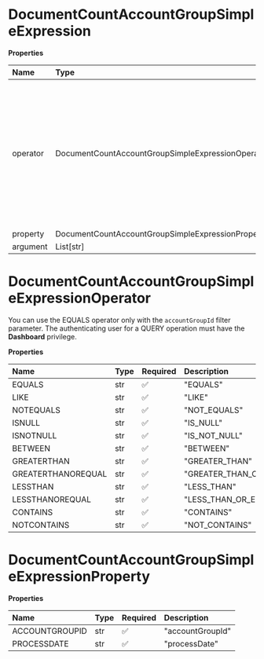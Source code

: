 # DocumentCountAccountGroupSimpleExpression

**Properties**

| Name     | Type                                              | Required | Description                                                                                                                                                           |
| :------- | :------------------------------------------------ | :------- | :-------------------------------------------------------------------------------------------------------------------------------------------------------------------- |
| operator | DocumentCountAccountGroupSimpleExpressionOperator | ✅       | You can use the EQUALS operator only with the `accountGroupId` filter parameter. The authenticating user for a QUERY operation must have the **Dashboard** privilege. |
| property | DocumentCountAccountGroupSimpleExpressionProperty | ✅       |                                                                                                                                                                       |
| argument | List[str]                                         | ❌       |                                                                                                                                                                       |

# DocumentCountAccountGroupSimpleExpressionOperator

You can use the EQUALS operator only with the `accountGroupId` filter parameter. The authenticating user for a QUERY operation must have the **Dashboard** privilege.

**Properties**

| Name               | Type | Required | Description             |
| :----------------- | :--- | :------- | :---------------------- |
| EQUALS             | str  | ✅       | "EQUALS"                |
| LIKE               | str  | ✅       | "LIKE"                  |
| NOTEQUALS          | str  | ✅       | "NOT_EQUALS"            |
| ISNULL             | str  | ✅       | "IS_NULL"               |
| ISNOTNULL          | str  | ✅       | "IS_NOT_NULL"           |
| BETWEEN            | str  | ✅       | "BETWEEN"               |
| GREATERTHAN        | str  | ✅       | "GREATER_THAN"          |
| GREATERTHANOREQUAL | str  | ✅       | "GREATER_THAN_OR_EQUAL" |
| LESSTHAN           | str  | ✅       | "LESS_THAN"             |
| LESSTHANOREQUAL    | str  | ✅       | "LESS_THAN_OR_EQUAL"    |
| CONTAINS           | str  | ✅       | "CONTAINS"              |
| NOTCONTAINS        | str  | ✅       | "NOT_CONTAINS"          |

# DocumentCountAccountGroupSimpleExpressionProperty

**Properties**

| Name           | Type | Required | Description      |
| :------------- | :--- | :------- | :--------------- |
| ACCOUNTGROUPID | str  | ✅       | "accountGroupId" |
| PROCESSDATE    | str  | ✅       | "processDate"    |

